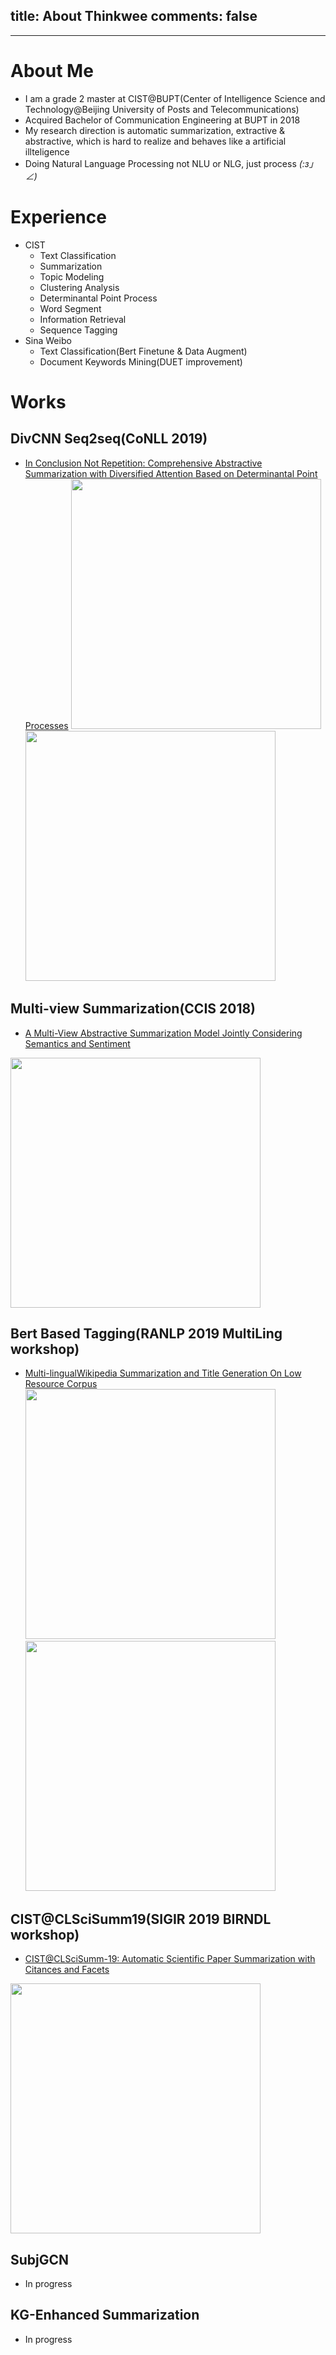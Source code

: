 ﻿title: About Thinkwee
comments: false
---
***

# About Me
-	I am a grade 2 master at CIST@BUPT(Center of Intelligence Science and Technology@Beijing University of Posts and Telecommunications)
-	Acquired Bachelor of Communication Engineering at BUPT in 2018
-	My research direction is automatic summarization, extractive & abstractive, which is hard to realize and behaves like a artificial illteligence
-	Doing Natural Language Processing not NLU or NLG, just process _(:з」∠)_

# Experience
-	CIST
	-	Text Classification
	-	Summarization
	-	Topic Modeling
	-	Clustering Analysis
	-	Determinantal Point Process
	-	Word Segment
	-	Information Retrieval
	-	Sequence Tagging
-	Sina Weibo
	-	Text Classification(Bert Finetune & Data Augment)
	-	Document Keywords Mining(DUET improvement)

# Works

## DivCNN Seq2seq(CoNLL 2019)
-	[In Conclusion Not Repetition: Comprehensive Abstractive Summarization with Diversified Attention Based on Determinantal Point Processes](https://www.aclweb.org/anthology/K19-1077/)
<img width=400 src="img/divcnn1.png"><img width=400 src="img/divcnn2.png">

## Multi-view Summarization(CCIS 2018)
-	[A Multi-View Abstractive Summarization Model Jointly Considering Semantics and Sentiment](https://www.researchgate.net/publication/332432404_A_Multi-View_Abstractive_Summarization_Model_Jointly_Considering_Semantics_and_Sentiment)
<img width=400 src="img/multi_view.png">

## Bert Based Tagging(RANLP 2019 MultiLing workshop)
-	[Multi-lingualWikipedia Summarization and Title Generation On Low Resource Corpus](https://www.researchgate.net/publication/338245915_Multi-lingualWikipedia_Summarization_and_Title_Generation_On_Low_Resource_Corpus)
<img width=400 src="img/bert_crf.png"><img width=400 src="img/bert_nmt.png">

## CIST@CLSciSumm19(SIGIR 2019 BIRNDL workshop)
-	[CIST@CLSciSumm-19: Automatic Scientific Paper Summarization with Citances and Facets](http://ceur-ws.org/Vol-2414/paper20.pdf)
<img width=400 src="img/birndl2019.png">

## SubjGCN
-	In progress

## KG-Enhanced Summarization
-	In progress



